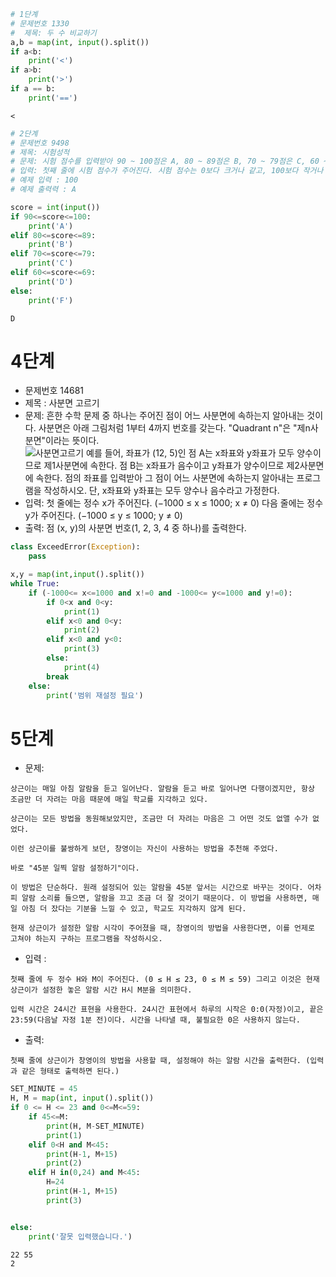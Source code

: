 ```python
# 1단계 
# 문제번호 1330
#  제목: 두 수 비교하기
a,b = map(int, input().split())
if a<b:
    print('<')
if a>b:
    print('>')
if a == b:
    print('==')
```

    <



```python
# 2단계 
# 문제번호 9498
# 제목: 시험성적
# 문제: 시험 점수를 입력받아 90 ~ 100점은 A, 80 ~ 89점은 B, 70 ~ 79점은 C, 60 ~ 69점은 D, 나머지 점수는 F를 출력하는 프로그램을 작성하시오.
# 입력: 첫째 줄에 시험 점수가 주어진다. 시험 점수는 0보다 크거나 같고, 100보다 작거나 같은 정수이다.
# 예제 입력 : 100
# 예제 출력력 : A

score = int(input())
if 90<=score<=100:
    print('A')
elif 80<=score<=89:
    print('B')
elif 70<=score<=79:
    print('C')
elif 60<=score<=69:
    print('D')
else:
    print('F')
```

    D


# 4단계 
- 문제번호 14681
- 제목 : 사분면 고르기
- 문제: 흔한 수학 문제 중 하나는 주어진 점이 어느 사분면에 속하는지 알아내는 것이다. 사분면은 아래 그림처럼 1부터 4까지 번호를 갖는다. "Quadrant n"은 "제n사분면"이라는 뜻이다.   
![사분면고르기](https://onlinejudgeimages.s3-ap-northeast-1.amazonaws.com/problem/14681/1.png)
예를 들어, 좌표가 (12, 5)인 점 A는 x좌표와 y좌표가 모두 양수이므로 제1사분면에 속한다. 점 B는 x좌표가 음수이고 y좌표가 양수이므로 제2사분면에 속한다.
점의 좌표를 입력받아 그 점이 어느 사분면에 속하는지 알아내는 프로그램을 작성하시오. 단, x좌표와 y좌표는 모두 양수나 음수라고 가정한다.
- 입력: 첫 줄에는 정수 x가 주어진다. (−1000 ≤ x ≤ 1000; x ≠ 0) 다음 줄에는 정수 y가 주어진다. (−1000 ≤ y ≤ 1000; y ≠ 0)
- 출력: 점 (x, y)의 사분면 번호(1, 2, 3, 4 중 하나)를 출력한다.




```python
class ExceedError(Exception):
    pass

x,y = map(int,input().split())
while True:
    if (-1000<= x<=1000 and x!=0 and -1000<= y<=1000 and y!=0):
        if 0<x and 0<y:
            print(1)
        elif x<0 and 0<y:
            print(2)
        elif x<0 and y<0:
            print(3)
        else:
            print(4)
        break
    else:
        print('범위 재설정 필요')
```

# 5단계

- 문제: 
```
상근이는 매일 아침 알람을 듣고 일어난다. 알람을 듣고 바로 일어나면 다행이겠지만, 항상 조금만 더 자려는 마음 때문에 매일 학교를 지각하고 있다.

상근이는 모든 방법을 동원해보았지만, 조금만 더 자려는 마음은 그 어떤 것도 없앨 수가 없었다.

이런 상근이를 불쌍하게 보던, 창영이는 자신이 사용하는 방법을 추천해 주었다.

바로 "45분 일찍 알람 설정하기"이다.

이 방법은 단순하다. 원래 설정되어 있는 알람을 45분 앞서는 시간으로 바꾸는 것이다. 어차피 알람 소리를 들으면, 알람을 끄고 조금 더 잘 것이기 때문이다. 이 방법을 사용하면, 매일 아침 더 잤다는 기분을 느낄 수 있고, 학교도 지각하지 않게 된다.

현재 상근이가 설정한 알람 시각이 주어졌을 때, 창영이의 방법을 사용한다면, 이를 언제로 고쳐야 하는지 구하는 프로그램을 작성하시오.
```

- 입력 : 
```
첫째 줄에 두 정수 H와 M이 주어진다. (0 ≤ H ≤ 23, 0 ≤ M ≤ 59) 그리고 이것은 현재 상근이가 설정한 놓은 알람 시간 H시 M분을 의미한다.

입력 시간은 24시간 표현을 사용한다. 24시간 표현에서 하루의 시작은 0:0(자정)이고, 끝은 23:59(다음날 자정 1분 전)이다. 시간을 나타낼 때, 불필요한 0은 사용하지 않는다.
```

- 출력: 
```
첫째 줄에 상근이가 창영이의 방법을 사용할 때, 설정해야 하는 알람 시간을 출력한다. (입력과 같은 형태로 출력하면 된다.)
```




```python
SET_MINUTE = 45
H, M = map(int, input().split())
if 0 <= H <= 23 and 0<=M<=59:
    if 45<=M:
        print(H, M-SET_MINUTE)
        print(1)
    elif 0<H and M<45:
        print(H-1, M+15)
        print(2)
    elif H in(0,24) and M<45:
        H=24
        print(H-1, M+15)
        print(3)


else:
    print('잘못 입력했습니다.')

```

    22 55
    2

